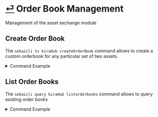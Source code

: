 # [⏎](README.md) Order Book Management

Management of the asset exchange module

## Create Order Book

The `sekaicli tx kiraHub createOrderBook` command allows to create a custom orderbook for any particular set of two assets.

<details>
<summary>Command Example</summary>
<pre>
FROM_ACCOUNT="test-1" && \
 FEES="15ukex" && \
 KEYRING_PASSWORD="1234567890" && \
 BASE="uatom" && \
 QUOTE="ubtc" && \
 MNEMONIC="ATOM/BTC" && \
 expect -c "spawn sekaicli tx kiraHub createOrderBook $BASE $QUOTE "$MNEMONIC" --yes --fees=$FEES --from=$FROM_ACCOUNT --output json ; send \"$KEYRING_PASSWORD\r\" ; send \"$KEYRING_PASSWORD\r\"; interact"
</pre>
Output Example
<pre>
{"height":"0","txhash":"083182101D0694EE90C25B74CC129A087888D8B88A2604DDA77A8758877BDBD0","raw_log":"[]"}
</pre>
</details>

## List Order Books

The `sekaicli query kiraHub listorderbooks` command allows to query existing order books

<details>
<summary>Command Example</summary>
<pre>
ACCOUNT_NAME="test-1" && \
 KEYRING_PASSWORD="1234567890" && \
 ACCOUNT_ADDRESS=$(echo "$KEYRING_PASSWORD" | sekaicli keys show $ACCOUNT_NAME -a) && \
 sekaicli query kiraHub listorderbooks Curator $ACCOUNT_ADDRESS --output json
</pre>
Output Example
<pre>
[{"id":"482bd7d06aae98587014e2da91b6e5db","index":9,"base":"uatom","quote":"ubtc","mnemonic":"ATOM/BTC","curator":"kira1ufak8sc7g6w7pnlmalq9adqmj7cktcrk073ctz"}]
</pre>
</details>





